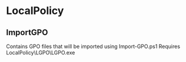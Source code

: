 # LocalPolicy

## ImportGPO
Contains GPO files that will be imported using Import-GPO.ps1
Requires LocalPolicy\LGPO\LGPO.exe